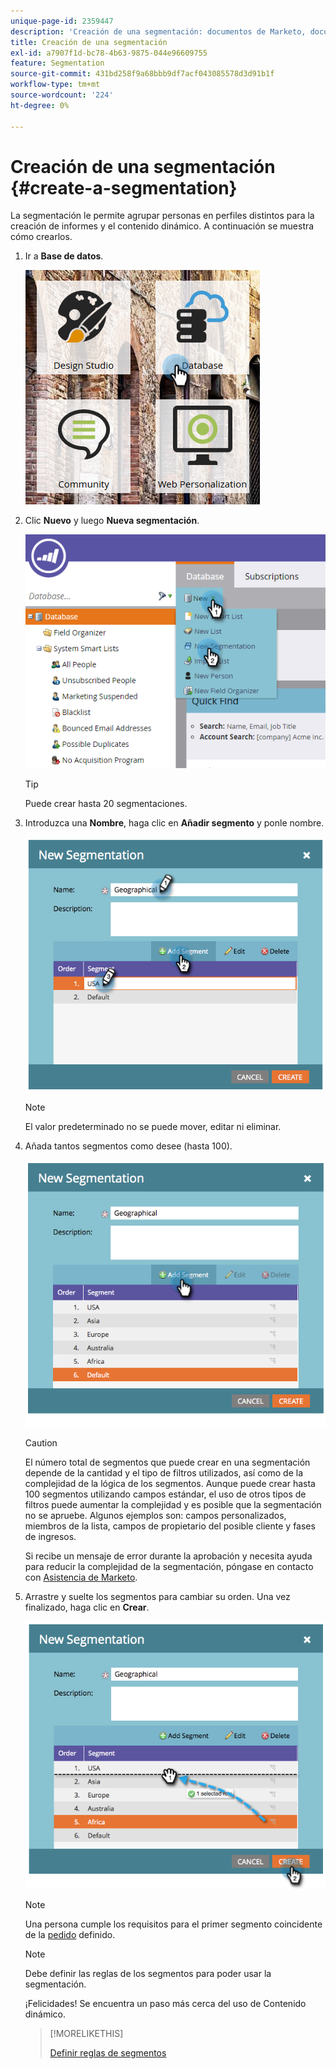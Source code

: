 ```yaml
---
unique-page-id: 2359447
description: 'Creación de una segmentación: documentos de Marketo, documentación del producto'
title: Creación de una segmentación
exl-id: a7907f1d-bc78-4b63-9875-044e96609755
feature: Segmentation
source-git-commit: 431bd258f9a68bbb9df7acf043085578d3d91b1f
workflow-type: tm+mt
source-wordcount: '224'
ht-degree: 0%

---
```


# Creación de una segmentación {#create-a-segmentation}

La segmentación le permite agrupar personas en perfiles distintos para la creación de informes y el contenido dinámico. A continuación se muestra cómo crearlos.

1. Ir a **Base de datos**.

   ![](assets/image2017-3-28-13-3a44-3a54.png)

1. Clic **Nuevo** y luego **Nueva segmentación**.

   ![](assets/image2017-3-28-13-3a56-3a57.png)

   >[!TIP]
   >
   >Puede crear hasta 20 segmentaciones.

1. Introduzca una **Nombre**, haga clic en **Añadir segmento** y ponle nombre.

   ![](assets/image2014-9-15-10-3a1-3a1.png)

   >[!NOTE]
   >
   >El valor predeterminado no se puede mover, editar ni eliminar.

1. Añada tantos segmentos como desee (hasta 100).

   ![](assets/image2014-9-15-10-3a1-3a16.png)

   >[!CAUTION]
   >
   >El número total de segmentos que puede crear en una segmentación depende de la cantidad y el tipo de filtros utilizados, así como de la complejidad de la lógica de los segmentos. Aunque puede crear hasta 100 segmentos utilizando campos estándar, el uso de otros tipos de filtros puede aumentar la complejidad y es posible que la segmentación no se apruebe. Algunos ejemplos son: campos personalizados, miembros de la lista, campos de propietario del posible cliente y fases de ingresos.
   >
   >Si recibe un mensaje de error durante la aprobación y necesita ayuda para reducir la complejidad de la segmentación, póngase en contacto con [Asistencia de Marketo](https://nation.marketo.com/t5/Support/ct-p/Support).

1. Arrastre y suelte los segmentos para cambiar su orden. Una vez finalizado, haga clic en **Crear**.

   ![](assets/image2014-9-15-10-3a1-3a30.png)

   >[!NOTE]
   >
   >Una persona cumple los requisitos para el primer segmento coincidente de la [pedido](/help/marketo/product-docs/personalization/segmentation-and-snippets/segmentation/segmentation-order-priority.md) definido.

   >[!NOTE]
   >
   >Debe definir las reglas de los segmentos para poder usar la segmentación.

   ¡Felicidades! Se encuentra un paso más cerca del uso de Contenido dinámico.

   >[!MORELIKETHIS]
   >
   >[Definir reglas de segmentos](/help/marketo/product-docs/personalization/segmentation-and-snippets/segmentation/define-segment-rules.md)
